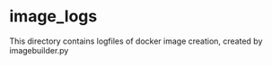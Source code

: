 # image_logs

This directory contains logfiles of docker image creation, created by imagebuilder.py

